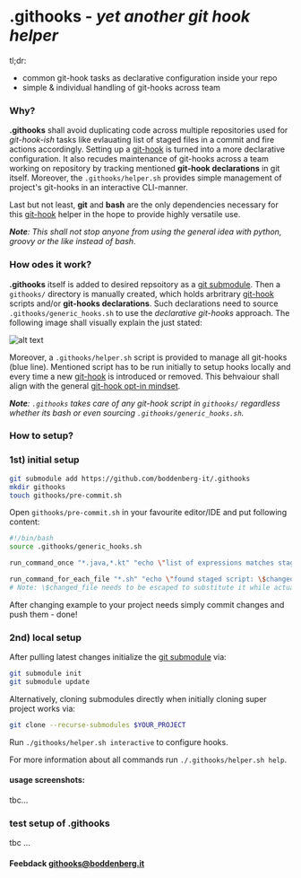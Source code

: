 # .githooks - _yet another git hook helper_

tl;dr: 

- common git-hook tasks as declarative configuration inside your repo
- simple & individual handling of git-hooks across team


### Why?

**.githooks** shall avoid duplicating code across multiple repositories used for _git-hook-ish_ tasks like evlauating list of staged files in a commit and fire actions accordingly. Setting up a [git-hook](https://git-scm.com/docs/githooks) is turned into a more declarative configuration. It also recudes maintenance of git-hooks across a team working on repository by tracking mentioned **git-hook declarations** in git itself. Moreover, the `.githooks/helper.sh` provides simple management of project's git-hooks in an interactive CLI-manner.

Last but not least, **git** and **bash** are the only dependencies necessary for this [git-hook](https://git-scm.com/docs/githooks) helper in the hope to provide highly versatile use.

_***Note***: This shall not stop anyone from using the general idea with python, groovy or the like instead of bash_.

### How odes it work?

**.githooks** itself is added to desired repsoitory as a [git submodule](https://git-scm.com/docs/git-submodule). Then a `githooks/` directory is manually created, which holds arbritrary [git-hook](https://git-scm.com/docs/githooks) scripts and/or **git-hooks declarations**. Such declarations need to source `.githooks/generic_hooks.sh` to use the _declarative git-hooks_ approach. The following image shall visually explain the just stated:

![alt text](https://boddenberg.it/misc/github/boddenberg-it/githooks/visualization.png "visualization of how .githooks works")

Moreover, a `.githooks/helper.sh` script is provided to manage all git-hooks (blue line). Mentioned script has to be run initially to setup hooks locally and every time a new [git-hook](https://git-scm.com/docs/githooks) is introduced or removed. This behvaiour shall align with the general [git-hook opt-in mindset](https://git-scm.com/book/en/v2/Customizing-Git-Git-Hooks).

_**Note**: `.githooks` takes care of any git-hook script in `githooks/` regardless whether its bash or even        sourcing `.githooks/generic_hooks.sh`._



### How to setup?

### 1st) initial setup 

```bash
git submodule add https://github.com/boddenberg-it/.githooks
mkdir githooks
touch githooks/pre-commit.sh
```

Open `githooks/pre-commit.sh` in your favourite editor/IDE and put following content:

```bash
#!/bin/bash
source .githooks/generic_hooks.sh

run_command_once "*.java,*.kt" "echo \"list of expressions matches staged files\""

run_command_for_each_file "*.sh" "echo \"found staged script: \$changed_file\""
# Note: \$changed_file needs to be escaped to substitute it while actual processing.
```

After changing example to your project needs simply commit changes and push them - done!


### 2nd) local setup

After pulling latest changes initialize the [git submodule](https://git-scm.com/docs/git-submodule) via:

```bash
git submodule init
git submodule update
```

Alternatively, cloning submodules directly when initially cloning super project works via:

```bash
git clone --recurse-submodules $YOUR_PROJECT
```

Run `./githooks/helper.sh interactive` to configure hooks.

For more information about all commands run `./.githooks/helper.sh help`. 

#### usage screenshots:

tbc...

### test setup of .githooks

tbc ...

#### Feebdack [githooks@boddenberg.it](mailto:githooks@boddenberg.it?subject=[.githooks])

